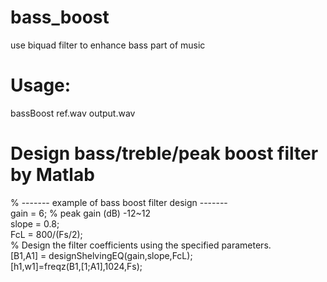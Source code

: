 # bass_boost
use biquad filter to enhance bass part of music

# Usage:  
bassBoost ref.wav output.wav

# Design bass/treble/peak boost filter by Matlab
% ------- example of bass boost filter design -------     
gain = 6;  % peak gain (dB)  -12~12     
slope = 0.8;    
FcL = 800/(Fs/2);   
% Design the filter coefficients using the specified parameters.   
[B1,A1] = designShelvingEQ(gain,slope,FcL);   
[h1,w1]=freqz(B1,[1;A1],1024,Fs);   
